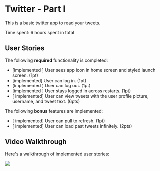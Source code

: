 # Twitter - Part I

This is a basic twitter app to read your tweets.

Time spent: 6 hours spent in total

## User Stories

The following **required** functionality is completed:

- [implemented ] User sees app icon in home screen and styled launch screen. (1pt)
- [implemented] User can log in. (1pt)
- [implemented ] User can log out. (1pt)
- [implemented ] User stays logged in across restarts. (1pt)
- [ implemented] User can view tweets with the user profile picture, username, and tweet text. (6pts)

The following **bonus** features are implemented:

- [ implemented] User can pull to refresh. (1pt)
- [ implemented] User can load past tweets infinitely. (2pts)

## Video Walkthrough

Here's a walkthrough of implemented user stories:

![](https://i.imgur.com/OFwZ6C5.gif)

